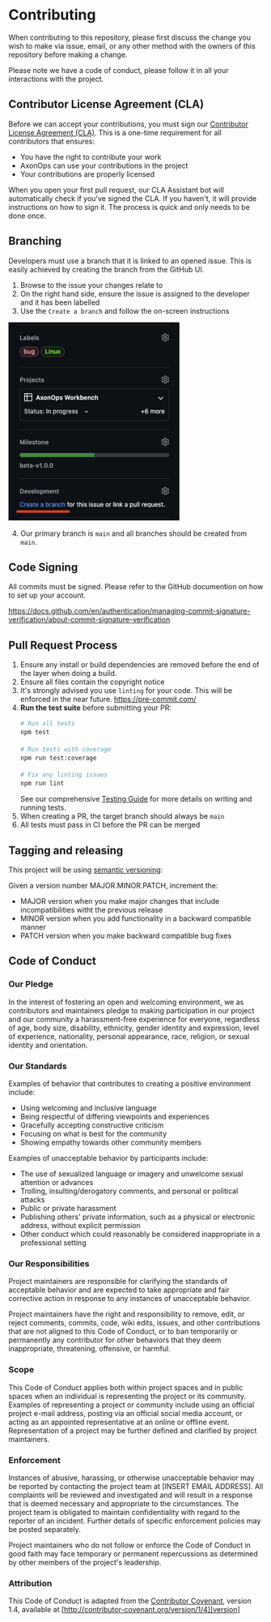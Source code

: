 # Contributing

When contributing to this repository, please first discuss the change you wish to make via issue,
email, or any other method with the owners of this repository before making a change. 

Please note we have a code of conduct, please follow it in all your interactions with the project.

## Contributor License Agreement (CLA)

Before we can accept your contributions, you must sign our [Contributor License Agreement (CLA)](CLA.md). This is a one-time requirement for all contributors that ensures:

- You have the right to contribute your work
- AxonOps can use your contributions in the project
- Your contributions are properly licensed

When you open your first pull request, our CLA Assistant bot will automatically check if you've signed the CLA. If you haven't, it will provide instructions on how to sign it. The process is quick and only needs to be done once.

## Branching

Developers must use a branch that it is linked to an opened issue. This is easily achieved by creating
the branch from the GitHub UI. 

1. Browse to the issue your changes relate to
2. On the right hand side, ensure the issue is assigned to the developer and it has been labelled
3. Use the `Create a branch` and follow the on-screen instructions

![Create a branch](./docs/create-branch.png)

4. Our primary branch is `main` and all branches should be created from `main`.

## Code Signing

All commits must be signed. Please refer to the GitHub documention on how to set up your account.

https://docs.github.com/en/authentication/managing-commit-signature-verification/about-commit-signature-verification

## Pull Request Process

1. Ensure any install or build dependencies are removed before the end of the layer when doing a 
   build.
2. Ensure all files contain the copyright notice
3. It's strongly advised you use `linting` for your code. This will be enforced in the near future.
   https://pre-commit.com/
4. **Run the test suite** before submitting your PR:
   ```sh
   # Run all tests
   npm test
   
   # Run tests with coverage
   npm run test:coverage
   
   # Fix any linting issues
   npm run lint
   ```
   See our comprehensive [Testing Guide](TESTING.md) for more details on writing and running tests.
5. When creating a PR, the target branch should always be `main`
6. All tests must pass in CI before the PR can be merged

## Tagging and releasing

This project will be using [semantic versioning](https://github.com/semver/semver/blob/master/semver.md):

Given a version number MAJOR.MINOR.PATCH, increment the:

- MAJOR version when you make major changes that include incompatibilities witht the previous release
- MINOR version when you add functionality in a backward compatible manner
- PATCH version when you make backward compatible bug fixes

## Code of Conduct

### Our Pledge

In the interest of fostering an open and welcoming environment, we as
contributors and maintainers pledge to making participation in our project and
our community a harassment-free experience for everyone, regardless of age, body
size, disability, ethnicity, gender identity and expression, level of experience,
nationality, personal appearance, race, religion, or sexual identity and
orientation.

### Our Standards

Examples of behavior that contributes to creating a positive environment
include:

* Using welcoming and inclusive language
* Being respectful of differing viewpoints and experiences
* Gracefully accepting constructive criticism
* Focusing on what is best for the community
* Showing empathy towards other community members

Examples of unacceptable behavior by participants include:

* The use of sexualized language or imagery and unwelcome sexual attention or
advances
* Trolling, insulting/derogatory comments, and personal or political attacks
* Public or private harassment
* Publishing others' private information, such as a physical or electronic
  address, without explicit permission
* Other conduct which could reasonably be considered inappropriate in a
  professional setting

### Our Responsibilities

Project maintainers are responsible for clarifying the standards of acceptable
behavior and are expected to take appropriate and fair corrective action in
response to any instances of unacceptable behavior.

Project maintainers have the right and responsibility to remove, edit, or
reject comments, commits, code, wiki edits, issues, and other contributions
that are not aligned to this Code of Conduct, or to ban temporarily or
permanently any contributor for other behaviors that they deem inappropriate,
threatening, offensive, or harmful.

### Scope

This Code of Conduct applies both within project spaces and in public spaces
when an individual is representing the project or its community. Examples of
representing a project or community include using an official project e-mail
address, posting via an official social media account, or acting as an appointed
representative at an online or offline event. Representation of a project may be
further defined and clarified by project maintainers.

### Enforcement

Instances of abusive, harassing, or otherwise unacceptable behavior may be
reported by contacting the project team at [INSERT EMAIL ADDRESS]. All
complaints will be reviewed and investigated and will result in a response that
is deemed necessary and appropriate to the circumstances. The project team is
obligated to maintain confidentiality with regard to the reporter of an incident.
Further details of specific enforcement policies may be posted separately.

Project maintainers who do not follow or enforce the Code of Conduct in good
faith may face temporary or permanent repercussions as determined by other
members of the project's leadership.

### Attribution

This Code of Conduct is adapted from the [Contributor Covenant][homepage], version 1.4,
available at [http://contributor-covenant.org/version/1/4][version]

[homepage]: http://contributor-covenant.org
[version]: http://contributor-covenant.org/version/1/4/